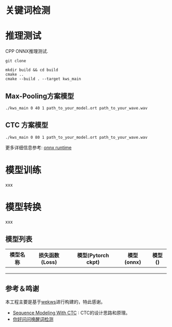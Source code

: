 # 关键词检测





# 推理测试

 CPP  ONNX推理测试.

```shell
git clone 

mkdir build && cd build 
cmake .. 
cmake --build . --target kws_main  
```



## Max-Pooling方案模型

```
./kws_main 0 40 1 path_to_your_model.ort path_to_your_wave.wav
```



## CTC 方案模型

```
./kws_main 0 80 1 path_to_your_model.ort path_to_your_wave.wav
```

更多详细信息参考: [onnx runtime](onnxruntime/README.md)





# 模型训练

xxx





# 模型转换

xxx





## 模型列表

| 模型名称 | 损失函数(Loss) | 模型(Pytorch ckpt) | 模型(onnx) | 模型() |
| -------- | -------------- | ------------------ | ---------- | ------ |
|          |                |                    |            |        |
|          |                |                    |            |        |
|          |                |                    |            |        |











## 参考＆鸣谢

本工程主要是基于[wekws](https://github.com/wenet-e2e/wekws/tree/main)进行构建的，特此感谢。

- [Sequence Modeling With CTC](https://distill.pub/2017/ctc/)  : CTC的设计思路和原理。
- [你好问问唤醒词检测](https://modelscope.cn/studios/thuduj12/KWS_Nihao_Xiaojing/summary)

